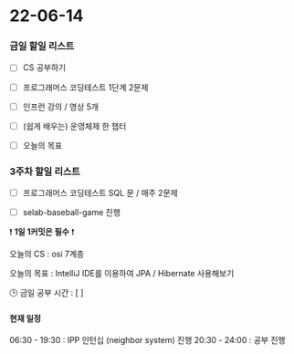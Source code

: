 # 22-06-14

### 금일 할일 리스트

- [ ]  CS 공부하기
- [ ]  프로그래머스 코딩테스트 1단계 2문제
- [ ]  인프런 강의 / 영상 5개
- [ ]  (쉽게 배우는) 운영체제 한 챕터
- [ ]  오늘의 목표


### 3주차 할일 리스트

- [ ]  프로그래머스 코딩테스트 SQL 문 / 매주 2문제
- [ ]  selab-baseball-game 진행


❗ **1일 1커밋은 필수** ❗

오늘의 CS : osi 7계층

오늘의 목표  : IntelliJ IDE를 이용하여 JPA / Hibernate 사용해보기

🕒 금일 공부 시간 :  [  ]



#### 현재 일정

06:30 - 19:30 : IPP 인턴십 (neighbor system) 진행
20:30 - 24:00 : 공부 진행